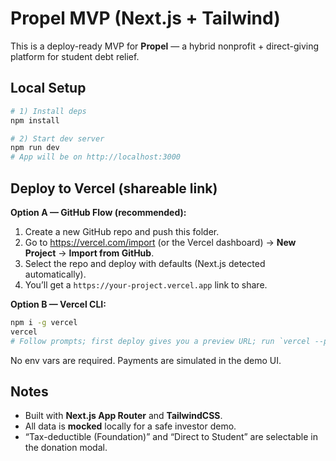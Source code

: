 # Propel MVP (Next.js + Tailwind)

This is a deploy-ready MVP for **Propel** — a hybrid nonprofit + direct-giving platform for student debt relief.

## Local Setup

```bash
# 1) Install deps
npm install

# 2) Start dev server
npm run dev
# App will be on http://localhost:3000
```

## Deploy to Vercel (shareable link)

**Option A — GitHub Flow (recommended):**
1. Create a new GitHub repo and push this folder.
2. Go to https://vercel.com/import (or the Vercel dashboard) → **New Project** → **Import from GitHub**.
3. Select the repo and deploy with defaults (Next.js detected automatically).
4. You’ll get a `https://your-project.vercel.app` link to share.

**Option B — Vercel CLI:**
```bash
npm i -g vercel
vercel
# Follow prompts; first deploy gives you a preview URL; run `vercel --prod` for a production URL.
```

No env vars are required. Payments are simulated in the demo UI.

## Notes
- Built with **Next.js App Router** and **TailwindCSS**.
- All data is **mocked** locally for a safe investor demo.
- “Tax-deductible (Foundation)” and “Direct to Student” are selectable in the donation modal.
